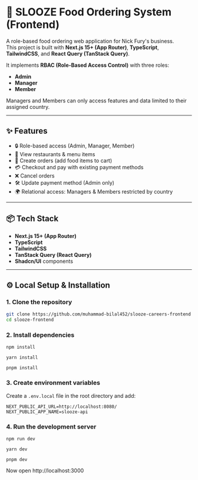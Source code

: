 # 🍔 SLOOZE Food Ordering System (Frontend)

A role-based food ordering web application for Nick Fury's business.  
This project is built with **Next.js 15+ (App Router)**, **TypeScript**, **TailwindCSS**, and **React Query (TanStack Query)**.

It implements **RBAC (Role-Based Access Control)** with three roles:

- **Admin**
- **Manager**
- **Member**

Managers and Members can only access features and data limited to their assigned country.

---

## ✨ Features

- 🔒 Role-based access (Admin, Manager, Member)
- 🍴 View restaurants & menu items
- 🛒 Create orders (add food items to cart)
- 💳 Checkout and pay with existing payment methods
- ❌ Cancel orders
- 🛠️ Update payment method (Admin only)
- 🌍 Relational access: Managers & Members restricted by country

---

## 📦 Tech Stack

- **Next.js 15+ (App Router)**
- **TypeScript**
- **TailwindCSS**
- **TanStack Query (React Query)**
- **Shadcn/UI** components

---

## ⚙️ Local Setup & Installation

### 1. Clone the repository

```bash
git clone https://github.com/muhammad-bilal452/slooze-careers-frontend
cd slooze-frontend
```

### 2. Install dependencies
```
npm install

yarn install

pnpm install
```
### 3. Create environment variables

Create a `.env.local` file in the root directory and add:
```
NEXT_PUBLIC_API_URL=http://localhost:8080/
NEXT_PUBLIC_APP_NAME=slooze-api
```
### 4. Run the development server
```
npm run dev

yarn dev

pnpm dev
```
Now open http://localhost:3000
